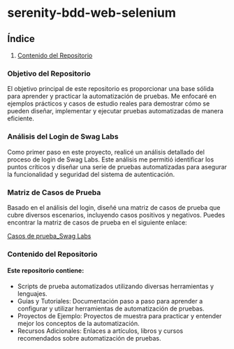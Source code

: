 # serenity-bdd-web-selenium

## Índice

1. [Contenido del Repositorio](#id1)


### Objetivo del Repositorio
El objetivo principal de este repositorio es proporcionar una base
sólida para aprender y practicar la automatización de pruebas. 
Me enfocaré en ejemplos prácticos y casos de estudio reales para demostrar 
cómo se pueden diseñar, implementar y ejecutar pruebas automatizadas de manera eficiente.

### Análisis del Login de Swag Labs
Como primer paso en este proyecto, realicé un análisis detallado del proceso de login de Swag Labs.
Este análisis me permitió identificar los puntos críticos y diseñar una serie de pruebas automatizadas
para asegurar la funcionalidad y seguridad del sistema de autenticación.

### Matriz de Casos de Prueba
Basado en el análisis del login, diseñé una matriz de casos de prueba que cubre diversos escenarios,
incluyendo casos positivos y negativos. 
Puedes encontrar la matriz de casos de prueba en el siguiente enlace:

[Casos de prueba_Swag Labs](https://docs.google.com/spreadsheets/d/1KrlrD2UEOHPPgusZ-elelKcQiOm6ZGPH/edit?usp=drive_link&ouid=112052354328608051614&rtpof=true&sd=true)

### Contenido del Repositorio

#### Este repositorio contiene:

- Scripts de prueba automatizados utilizando diversas herramientas y lenguajes.
- Guías y Tutoriales: Documentación paso a paso para aprender a configurar y utilizar herramientas de automatización de pruebas.
- Proyectos de Ejemplo: Proyectos de muestra para practicar y entender mejor los conceptos de la automatización.
- Recursos Adicionales: Enlaces a artículos, libros y cursos recomendados sobre automatización de pruebas.
